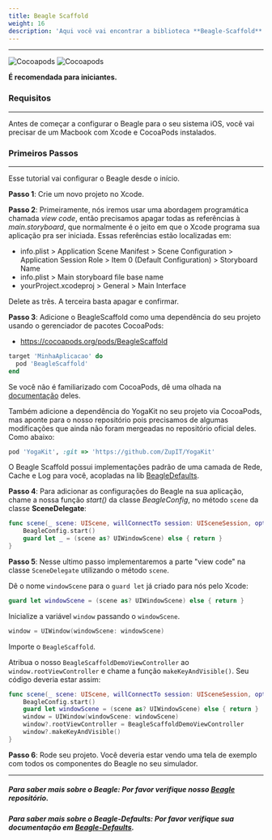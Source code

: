 ```yaml
---
title: Beagle Scaffold
weight: 16
description: 'Aqui você vai encontrar a biblioteca **Beagle-Scaffold** pra te ajudar a começar um projeto usando o Beagle para iOS. Ela contém quase todas as configurações necessárias pra fazer isso.'
---
```


---

![Cocoapods](https://img.shields.io/cocoapods/v/BeagleScaffold?label=Beagle-Scaffold)
![Cocoapods](https://img.shields.io/cocoapods/v/Beagle?label=Beagle)

**É recomendada para iniciantes.**

### Requisitos
<hr>

Antes de começar a configurar o Beagle para o seu sistema iOS, você vai precisar de um Macbook com Xcode e CocoaPods instalados.

### Primeiros Passos
<hr>

Esse tutorial vai configurar o Beagle desde o início.

**Passo 1**: Crie um novo projeto no Xcode.

**Passo 2**: Primeiramente, nós iremos usar uma abordagem programática chamada _view code_, então precisamos apagar todas as referências à _main.storyboard_, que normalmente é o jeito em que o Xcode programa sua aplicação pra ser iniciada. Essas referências estão localizadas em:

* info.plist > Application Scene Manifest > Scene Configuration > Application Session Role > Item 0 (Default Configuration) > Storyboard Name
* info.plist > Main storyboard file base name
* yourProject.xcodeproj > General > Main Interface

Delete as três. A terceira basta apagar e confirmar.

**Passo 3**: Adicione o BeagleScaffold como uma dependência do seu projeto usando o gerenciador de pacotes CocoaPods:

- https://cocoapods.org/pods/BeagleScaffold

```ruby
target 'MinhaAplicacao' do
  pod 'BeagleScaffold'
end
```
Se você não é familiarizado com CocoaPods, dê uma olhada na [documentação](https://guides.cocoapods.org/) deles.

Também adicione a dependência do YogaKit no seu projeto via CocoaPods, mas aponte para o nosso repositório pois precisamos de algumas modificações que ainda não foram mergeadas no repositório oficial deles. Como abaixo: 

```ruby
pod 'YogaKit', :git => 'https://github.com/ZupIT/YogaKit'
```

O Beagle Scaffold possui implementações padrão de uma camada de Rede, Cache e Log para você, acopladas na lib [BeagleDefaults](https://docs.usebeagle.io/get-started/using-beagle-helpers/ios/beagle-defaults).

**Passo 4**: Para adicionar as configurações do Beagle na sua aplicação, chame a nossa função _start()_ da classe _BeagleConfig_, no método `scene` da classe **SceneDelegate**:

```swift
func scene(_ scene: UIScene, willConnectTo session: UISceneSession, options connectionOptions: UIScene.ConnectionOptions) {
    BeagleConfig.start()
    guard let _ = (scene as? UIWindowScene) else { return }
}
```

**Passo 5**: Nesse ultimo passo implementaremos a parte "view code" na classe `SceneDelegate` utilizando o método `scene`. <br>

Dê o nome `windowScene` para o `guard let` já criado para nós pelo Xcode:

```swift
guard let windowScene = (scene as? UIWindowScene) else { return }
```

Inicialize a variável `window` passando o `windowScene`.

```swift
window = UIWindow(windowScene: windowScene)
```

Importe o `BeagleScaffold`.

Atribua o nosso `BeagleScaffoldDemoViewController` ao `window.rootViewController` e chame a função `makeKeyAndVisible()`. Seu código deveria estar assim:

```swift
func scene(_ scene: UIScene, willConnectTo session: UISceneSession, options connectionOptions: UIScene.ConnectionOptions) {
    BeagleConfig.start()
    guard let windowScene = (scene as? UIWindowScene) else { return }
    window = UIWindow(windowScene: windowScene)
    window?.rootViewController = BeagleScaffoldDemoViewController
    window?.makeKeyAndVisible()
}
```

**Passo 6**: Rode seu projeto. Você deveria estar vendo uma tela de exemplo com todos os componentes do Beagle no seu simulador.

<hr>

##### Para saber mais sobre o Beagle: Por favor verifique nosso [Beagle](https://github.com/ZupIT/beagle) repositório.
##### Para saber mais sobre o  Beagle-Defaults: Por favor verifique sua documentação em [Beagle-Defaults](/pt/get-started/using-beagle-helpers/ios/beagle-defaults).